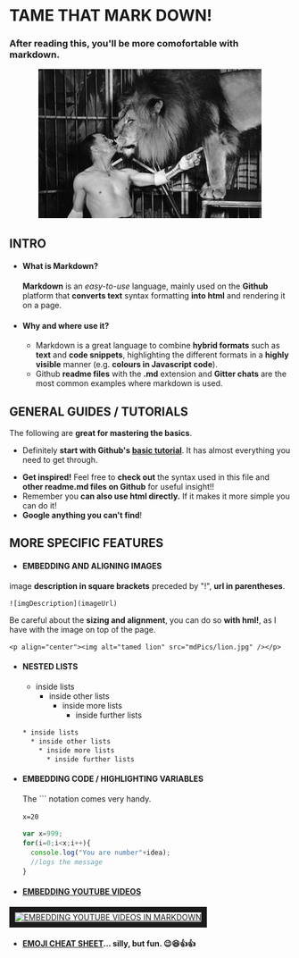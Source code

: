# **TAME THAT MARK DOWN!**

### After reading this, you'll be more comofortable with markdown.
<p align="center"><img alt="tamed lion" src="mdPics/lion.jpg" /></p>

## INTRO

- #### What is Markdown?
  **Markdown** is an *easy-to-use* language, mainly used on the **Github** platform that **converts text** syntax formatting **into html** and rendering it on a page.

- #### Why and where use it?
  * Markdown is a great language to combine **hybrid formats** such as **text** and **code snippets**, highlighting the different formats in a **highly visible** manner (e.g. **colours in Javascript code**).
  * Github **readme files** with the **.md** extension and **Gitter chats** are the most common examples where markdown is used.

## GENERAL GUIDES / TUTORIALS
The following are **great for mastering the basics**.
- Definitely **start with Github's [basic tutorial](https://guides.github.com/features/mastering-markdown/)**. It has almost everything you need to get through.
* **Get inspired!** Feel free to **check out** the syntax used in this file and **other readme.md files on Github** for useful insight!!
* Remember you **can also use html directly.** If it makes it more simple you can do it!
* **Google anything you can't find**!

## MORE SPECIFIC FEATURES
- #### EMBEDDING AND ALIGNING IMAGES
 image **description in square brackets** preceded by "!", **url in parentheses**. 
 ```
 ![imgDescription](imageUrl)
 ```

 Be careful about the **sizing and alignment**, you can do so **with hml!**, as I have with the image on top of the page.
 ```
 <p align="center"><img alt="tamed lion" src="mdPics/lion.jpg" /></p>
 ```

- #### NESTED LISTS
  * inside lists
    * inside other lists
      * inside more lists
        * inside further lists

  ```
  * inside lists
    * inside other lists
      * inside more lists
        * inside further lists
  ```

- #### EMBEDDING CODE / HIGHLIGHTING VARIABLES
  The ``` notation comes very handy.

  ``` x=20 ```

  ```javascript
  var x=999;
  for(i=0;i<x;i++){
    console.log("You are number"+idea);
    //logs the message
  }
  ```
- #### [EMBEDDING YOUTUBE VIDEOS](https://github.com/adam-p/markdown-here/wiki/Markdown-Cheatsheet#youtube-videos)
<a href="http://www.youtube.com/watch?feature=player_embedded&v=XHECZDy_ctg
" target="_blank"><img src="http://img.youtube.com/vi/XHECZDy_ctg/0.jpg"
alt="EMBEDDING YOUTUBE VIDEOS IN MARKDOWN" width="240" height="180" border="10" /></a>

- #### [EMOJI CHEAT SHEET](http://www.emoji-cheat-sheet.com/)... silly, but fun. :wink::laughing::thumbsup::thumbsup:
